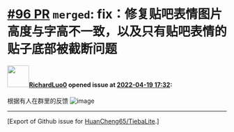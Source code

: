 # [\#96 PR](https://github.com/HuanCheng65/TiebaLite/pull/96) `merged`: fix：修复贴吧表情图片高度与字高不一致，以及只有贴吧表情的贴子底部被截断问题

#### <img src="https://avatars.githubusercontent.com/u/22096448?u=33791f2fb775e50ed7760ac48c44eac72cd45adc&v=4" width="50">[RichardLuo0](https://github.com/RichardLuo0) opened issue at [2022-04-19 17:32](https://github.com/HuanCheng65/TiebaLite/pull/96):

根据有人在群里的反馈
![image](https://user-images.githubusercontent.com/22096448/164061889-7fef4106-da60-419c-bcb8-c5bb4c2ace64.png)





-------------------------------------------------------------------------------



[Export of Github issue for [HuanCheng65/TiebaLite](https://github.com/HuanCheng65/TiebaLite).]
